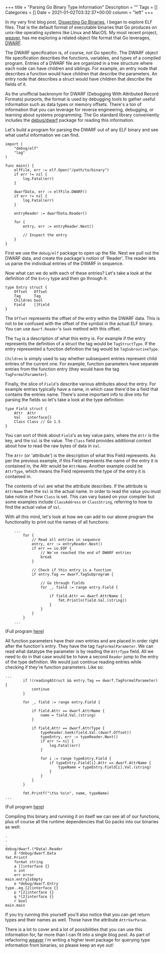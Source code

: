 +++
title = "Parsing Go Binary Type Information"
Description = ""
Tags = []
Categories = []
Date = 2021-01-02T03:32:37+00:00
column = "left"
+++

In my very first blog post, [Dissecting Go Binaries](/blog/dissecting-go-binaries), I began to explore ELF files. That is the default format of executable binaries that Go produces on unix-like operating systems like Linux and MacOS. My most recent project, [weaver](https://github.com/grantseltzer/weaver), has me exploring a related object file format that Go leverages, [DWARF](http://dwarfstd.org/).

The DWARF specification is, of course, not Go specific. The DWARF object file specification describes the functions, variables, and types of a compiled program. Entries of a DWARF file are organized in a tree structure where each node can have children and siblings. For example, an entry node that describes a function would have children that describe the parameters. An entry node that describes a struct would have children that describe the fields of it.

As the unofficial backronym for DWARF (Debugging With Attributed Record Formats) purports, the format is used by debugging tools to gather useful information such as data types or memory offsets. There's a ton of information that you can leverage for reverse engineering, debugging, or learning about systems programming. The Go standard library conveniently includes the [debug/dwarf](https://golang.org/pkg/debug/dwarf/) package for reading this information.

Let's build a program for parsing the DWARF out of any ELF binary and see what useful information we can find.

```
import (
	"debug/elf"
	"log"
)

func main() {
	elfFile, err := elf.Open("/path/to/binary")
	if err != nil {
		log.Fatal(err)
	}

	dwarfData, err := elfFile.DWARF()
	if err != nil {
		log.Fatal(err)
	}

	entryReader := dwarfData.Reader()
	
	for {
		entry, err := entryReader.Next()

		// Inspect the entry
	}
}

```

First we use the `debug/elf` package to open up the file. Next we pull out the DWARF data, and create the package's notion of 'Reader'. The reader lets us parse the individual entries of the DWARF in sequence.

Now what can we do with each of these entries? Let's take a look at the definition of the `Entry` type and then go through it:

```
type Entry struct {
    Offset   Offset
    Tag      Tag
    Children bool
    Field    []Field
}
```

The `Offset` represents the offset of the entry within the DWARF data. This is not to be confused with the offset of the symbol in the actual ELF binary. You can use `dwarf.Reader`'s `Seek` method with this offset. 

The `Tag` is a description of what this entry is. For example if the entry represents the definition of a struct the tag would be `TagStructType`. If the entry represented a function definition the tag would be `TagSubroutineType`.

`Children` is simply used to say whether subsequent entries represent child entries of the current one. For example, function parameters have separate entries from the function entry (they would have the tag `TagFormalParameter`).

Finally, the slice of `Field`'s describe various attributes about the entry. For example entries typically have a name, in which case there'd be a field that contains the entries name. There's some important info to dive into for parsing the fields so let's take a look at the type definition:

```
type Field struct {
    Attr  Attr
    Val   interface{}
    Class Class // Go 1.5
}
```

You can sort of think about `Field`'s as key value pairs, where the `Attr` is the key, and the `Val` is the value. The `Class` field provides additional context about how to read the raw bytes of data in `Val`.

The `Attr` (or 'attribute') is the description of what this Field represents. As per the previous example, if this Field represents the name of the entry it is contained in, the Attr would be `AttrName`. Another example could be `AttrType`, which means the Field represents the type of the entry it is contained in.

The contents of `Val` are what the attribute describes. If the attribute is `AttrName` then the `Val` is the actual name. In order to read the value you must take notice of how `Class` is set. This can vary based on your compiler but some examples include `ClassAddress` or `ClassString`, referring to how to find the actual value of `Val`.

With all this mind, let's look at how we can add to our above program the functionality to print out the names of all functions:

```
	...
		for {
			// Read all entries in sequence
			entry, err := entryReader.Next()
			if err == io.EOF {
				// We've reached the end of DWARF entries
				break 
			}

			// Check if this entry is a function
			if entry.Tag == dwarf.TagSubprogram {
				
				// Go through fields 
				for _, field := range entry.Field {

					if field.Attr == dwarf.AttrName {
						fmt.Println(field.Val.(string))
					}
				}
			}
		}
	...
```

(Full program [here](https://gist.github.com/grantseltzer/51c7c0827b95e9a1c07796d6b352076c))

All function parameters have their own entries and are placed in order right after the function's entry. They have the tag `TagFormalParameter`. We can read what datatype the parameter is by reading the `AttrType` field. All we need to do in that case would be to have a second `Reader` jump to the entry of the type definition. We would just continue reading entries while checking if they're function parameters. Like so:

```
...
		if !(readingAStruct && entry.Tag == dwarf.TagFormalParameter) {
			continue
		}

		for _, field := range entry.Field {

			if field.Attr == dwarf.AttrName {
				name = field.Val.(string)
			}

			if field.Attr == dwarf.AttrType {
				typeReader.Seek(field.Val.(dwarf.Offset))
				typeEntry, err := typeReader.Next()
				if err != nil {
					log.Fatal(err)
				}

				for i := range typeEntry.Field {
					if typeEntry.Field[i].Attr == dwarf.AttrName {
						typeName = typeEntry.Field[i].Val.(string)
					}
				}
			}
		}

		fmt.Printf("\t%s %s\n", name, typeName)
...
```
(Full program [here](https://gist.github.com/grantseltzer/7e30682b215567976298dc8a2cc4d92f))

Compiling this binary and running it on itself we can see all of our functions, plus of course all the runtime dependencies that Go packs into our binaries as well:

```
.
.
.
debug/dwarf.(*Data).Reader
	d *debug/dwarf.Data
fmt.Printf
	format string
	a []interface {}
	n int
	err error
main.entryIsEmpty
	e *debug/dwarf.Entry
type..eq.[2]interface {}
	p *[2]interface {}
	q *[2]interface {}
	r bool
main.main
```

If you try running this yourself you'll also notice that you can get return types and their names as well. Those have the attribute `AttrVarParam`.

There is a lot to cover and a lot of possibilities that you can use this information for, far more than I can fit into a single blog post. As part of refactoring [weaver](github.com/grantseltzer/weaver) i'm writing a higher level package for querying type information from binaries, so please keep an eye out!

